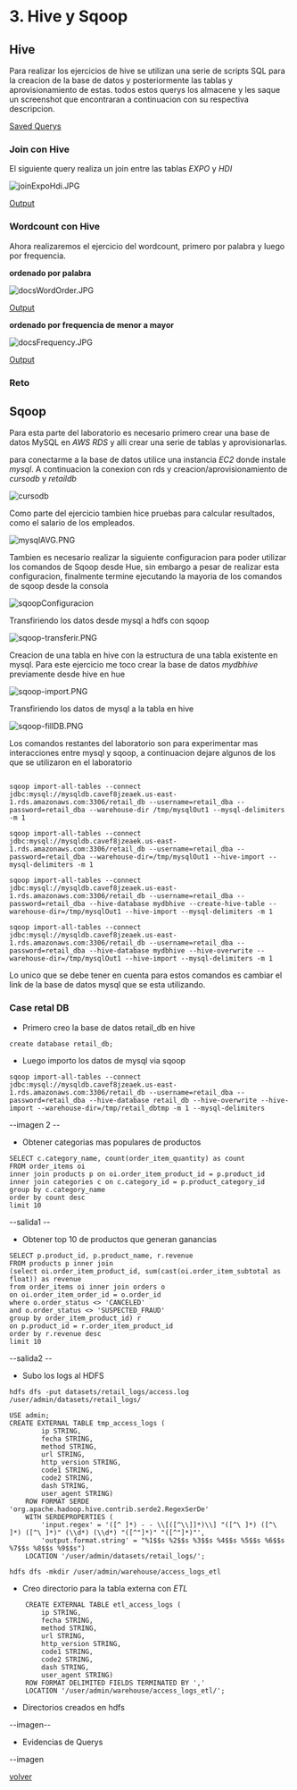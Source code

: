 # 3. Hive y Sqoop

## Hive

Para realizar los ejercicios de hive se utilizan una serie de scripts SQL para la creacion de la base de datos y posteriormente las tablas y aprovisionamiento de estas.
todos estos querys los almacene y les saque un screenshot que encontraran a continuacion con su respectiva descripcion.

[Saved Querys](savedQuerys.md)

### Join con Hive

El siguiente query realiza un join entre las tablas _EXPO_ y _HDI_

![joinExpoHdi.JPG](https://github.com/Mateo-RH/TopicosTelematica-BigDataLab/blob/master/imagenes/savedQuerys/joinExpoHdi.JPG?raw=true)

[Output](https://github.com/Mateo-RH/TopicosTelematica-BigDataLab/tree/master/documentos/join_expo_hdi.csv)

### Wordcount con Hive

Ahora realizaremos el ejercicio del wordcount, primero por palabra y luego por frequencia.

**ordenado por palabra**

![docsWordOrder.JPG](https://github.com/Mateo-RH/TopicosTelematica-BigDataLab/blob/master/imagenes/savedQuerys/docsWordOrder.JPG?raw=true)

[Output](https://github.com/Mateo-RH/TopicosTelematica-BigDataLab/tree/master/documentos/docs-wordcound-wordOrder.csv)

**ordenado por frequencia de menor a mayor**

![docsFrequency.JPG](https://github.com/Mateo-RH/TopicosTelematica-BigDataLab/blob/master/imagenes/savedQuerys/docsFrequency.JPG?raw=true)

[Output](https://github.com/Mateo-RH/TopicosTelematica-BigDataLab/tree/master/documentos/docs-wordcount-frequencyOrder.csv)

### Reto

## Sqoop

Para esta parte del laboratorio es necesario primero crear una base de datos MySQL en _AWS RDS_ y alli crear una serie de tablas y aprovisionarlas.

para conectarme a la base de datos utilice una instancia _EC2_ donde instale _mysql_.
A continuacion la conexion con rds y creacion/aprovisionamiento de _cursodb_ y _retaildb_

![cursodb](https://github.com/Mateo-RH/TopicosTelematica-BigDataLab/blob/master/imagenes/lab3/cursodb.png?raw=true)

Como parte del ejercicio tambien hice pruebas para calcular resultados, como el salario de los empleados.

![mysqlAVG.PNG](https://github.com/Mateo-RH/TopicosTelematica-BigDataLab/blob/master/imagenes/lab3/mysqlAVG.PNG?raw=true)

Tambien es necesario realizar la siguiente configuracion para poder utilizar los comandos de Sqoop desde Hue, sin embargo a pesar de realizar esta configuracion, finalmente termine ejecutando la mayoria de los comandos de sqoop desde la consola

![sqoopConfiguracion](https://github.com/Mateo-RH/TopicosTelematica-BigDataLab/blob/master/imagenes/lab3/configuracion_sqoop.png?raw=true)

Transfiriendo los datos desde mysql a hdfs con sqoop

![sqoop-transferir.PNG](https://github.com/Mateo-RH/TopicosTelematica-BigDataLab/blob/master/imagenes/lab3/sqoop-transferir.PNG?raw=true)

Creacion de una tabla en hive con la estructura de una tabla existente en mysql.
Para este ejercicio me toco crear la base de datos _mydbhive_ previamente desde hive en hue

![sqoop-import.PNG](https://github.com/Mateo-RH/TopicosTelematica-BigDataLab/blob/master/imagenes/lab3/sqoop-import.PNG?raw=true)

Transfiriendo los datos de mysql a la tabla en hive

![sqoop-fillDB.PNG](https://github.com/Mateo-RH/TopicosTelematica-BigDataLab/blob/master/imagenes/lab3/sqoop-fillDB.PNG?raw=true)

Los comandos restantes del laboratorio son para experimentar mas interacciones entre mysql y sqoop, a continuacion dejare algunos de los que se utilizaron en el laboratorio

```

sqoop import-all-tables --connect jdbc:mysql://mysqldb.cavef8jzeaek.us-east-1.rds.amazonaws.com:3306/retail_db --username=retail_dba --password=retail_dba --warehouse-dir /tmp/mysqlOut1 --mysql-delimiters -m 1

sqoop import-all-tables --connect jdbc:mysql://mysqldb.cavef8jzeaek.us-east-1.rds.amazonaws.com:3306/retail_db --username=retail_dba --password=retail_dba --warehouse-dir=/tmp/mysqlOut1 --hive-import --mysql-delimiters -m 1 

sqoop import-all-tables --connect jdbc:mysql://mysqldb.cavef8jzeaek.us-east-1.rds.amazonaws.com:3306/retail_db --username=retail_dba --password=retail_dba --hive-database mydbhive --create-hive-table --warehouse-dir=/tmp/mysqlOut1 --hive-import --mysql-delimiters -m 1 

sqoop import-all-tables --connect jdbc:mysql://mysqldb.cavef8jzeaek.us-east-1.rds.amazonaws.com:3306/retail_db --username=retail_dba --password=retail_dba --hive-database mydbhive --hive-overwrite --warehouse-dir=/tmp/mysqlOut1 --hive-import --mysql-delimiters -m 1 
```
Lo unico que se debe tener en cuenta para estos comandos es cambiar el link de la base de datos mysql que se esta utilizando.

### Case retal DB

* Primero creo la base de datos retail_db en hive
```
create database retail_db;
```

* Luego importo los datos de mysql via sqoop
```
sqoop import-all-tables --connect jdbc:mysql://mysqldb.cavef8jzeaek.us-east-1.rds.amazonaws.com:3306/retail_db --username=retail_dba --password=retail_dba --hive-database retail_db --hive-overwrite --hive-import --warehouse-dir=/tmp/retail_dbtmp -m 1 --mysql-delimiters
```

--imagen 2 --

* Obtener categorias mas populares de productos
```
SELECT c.category_name, count(order_item_quantity) as count
FROM order_items oi
inner join products p on oi.order_item_product_id = p.product_id
inner join categories c on c.category_id = p.product_category_id
group by c.category_name
order by count desc
limit 10
```

--salida1 --

* Obtener top 10 de productos que generan ganancias
```
SELECT p.product_id, p.product_name, r.revenue
FROM products p inner join
(select oi.order_item_product_id, sum(cast(oi.order_item_subtotal as float)) as revenue
from order_items oi inner join orders o
on oi.order_item_order_id = o.order_id
where o.order_status <> 'CANCELED'
and o.order_status <> 'SUSPECTED_FRAUD'
group by order_item_product_id) r
on p.product_id = r.order_item_product_id
order by r.revenue desc
limit 10
```

--salida2 --

* Subo los logs al HDFS
```
hdfs dfs -put datasets/retail_logs/access.log /user/admin/datasets/retail_logs/

USE admin;
CREATE EXTERNAL TABLE tmp_access_logs (
        ip STRING,
        fecha STRING,
        method STRING,
        url STRING,
        http_version STRING,
        code1 STRING,
        code2 STRING,
        dash STRING,
        user_agent STRING)
    ROW FORMAT SERDE 'org.apache.hadoop.hive.contrib.serde2.RegexSerDe'
    WITH SERDEPROPERTIES (
        'input.regex' = '([^ ]*) - - \\[([^\\]]*)\\] "([^\ ]*) ([^\ ]*) ([^\ ]*)" (\\d*) (\\d*) "([^"]*)" "([^"]*)"',
        'output.format.string' = "%1$$s %2$$s %3$$s %4$$s %5$$s %6$$s %7$$s %8$$s %9$$s")
    LOCATION '/user/admin/datasets/retail_logs/';

hdfs dfs -mkdir /user/admin/warehouse/access_logs_etl
```

* Creo directorio para la tabla externa con _ETL_
```
    CREATE EXTERNAL TABLE etl_access_logs (
        ip STRING,
        fecha STRING,
        method STRING,
        url STRING,
        http_version STRING,
        code1 STRING,
        code2 STRING,
        dash STRING,
        user_agent STRING)
    ROW FORMAT DELIMITED FIELDS TERMINATED BY ','
    LOCATION '/user/admin/warehouse/access_logs_etl/';
```

* Directorios creados en hdfs

--imagen--

* Evidencias de Querys

--imagen



[volver](index.md)
